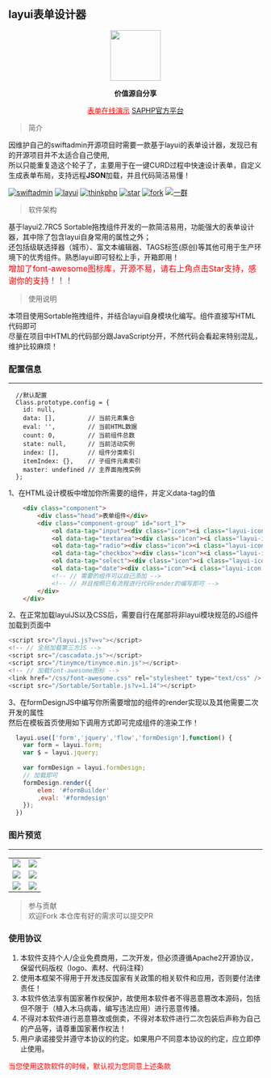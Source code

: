 ## layui表单设计器
<div align="center">
<img src="https://www.swiftadmin.net/static/images/sademo/110400_6a5e130d_904542.png" width="100" height="100"/>
</div>
<p align="center"><strong>价值源自分享</strong></p>

<p align="center">
   <a href="https://meystack.github.io/layui-form-design/" rel="nofollow" style="color:red;" >表单在线演示</a>
	<a href="https://www.swiftadmin.net" target="_blank">SAPHP官方平台</a> 
</p>

> 简介

因维护自己的swiftadmin开源项目时需要一款基于layui的表单设计器，发现已有的开源项目并不太适合自己使用,<br/>
所以只能重复造这个轮子了，主要用于在一键CURD过程中快速设计表单，自定义生成表单布局，支持远程<b>JSON</b>加载，并且代码简洁易懂！

<a href="https://gitee.com/meystack/layui-form-design/"><img src="https://img.shields.io/badge/License-Apache-blue.svg" alt="swiftadmin"></a>
<a href="https://gitee.com/meystack/layui-form-design/"><img src="https://img.shields.io/badge/Layui-2.7RC5-red.svg" alt="layui"></a>
<a href="https://gitee.com/meystack/layui-form-design/"><img src="https://img.shields.io/badge/Sortable-1.14-brightgreen.svg" alt="thinkphp"></a>
<a href="https://gitee.com/meystack/layui-form-design/stargazers"><img src="https://gitee.com/meystack/layui-form-design/badge/star.svg?theme=gvp" alt="star"></a>
<a href="https://gitee.com/meystack/layui-form-design/members"><img src="https://gitee.com/meystack/layui-form-design/badge/fork.svg?theme=gvp" alt="fork"></a>
<a href="https://qm.qq.com/cgi-bin/qm/qr?k=Idivrh-log25t0ryx19nWeqUk8oFrI-X&jump_from=webapi"><img src="https://img.shields.io/badge/QQ群-68221484-blue.svg" alt="一群"></a>


> 软件架构

基于layui2.7RC5 Sortable拖拽组件开发的一款简洁易用，功能强大的表单设计器，其中除了包含layui自身常用的属性之外；<br/>
还包括级联选择器（城市）、富文本编辑器、TAGS标签(原创)等其他可用于生产环境下的优秀组件。熟悉layui即可轻松上手，开箱即用！<br/>
<font size="3" color="red">增加了font-awesome图标库，开源不易，请右上角点击Star支持，感谢你的支持！！！</font>

> 使用说明

本项目使用Sortable拖拽组件，并结合layui自身模块化编写。组件直接写HTML代码即可<br/>
尽量在项目中HTML的代码部分跟JavaScript分开，不然代码会看起来特别混乱，维护比较麻烦！


### 配置信息
---

``` JS
  //默认配置
  Class.prototype.config = {
    id: null,
    data: [],         // 当前元素集合
    eval: '',         // 当前HTML数据 
    count: 0,         // 当前组件总数
    state: null,      // 当前活动实例
    index: [],        // 组件分类索引
    itemIndex: {},    // 子组件元素索引
    master: undefined // 主界面拖拽实例
  };
```
1、在HTML设计模板中增加你所需要的组件，并定义data-tag的值
``` html
    <div class="component">
        <div class="head">表单组件</div>
        <div class="component-group" id="sort_1">
            <ol data-tag="input"><div class="icon"><i class="layui-icon layui-icon-layer"></i></div><div class="name">单行输入</div></ol>
            <ol data-tag="textarea"><div class="icon"><i class="layui-icon layui-icon-align-left"></i></div><div class="name">多行输入</div></ol>
            <ol data-tag="radio"><div class="icon"><i class="layui-icon layui-icon-radio"></i></div><div class="name">单选框</div></ol>
            <ol data-tag="checkbox"><div class="icon"><i class="layui-icon layui-icon-table"></i></div><div class="name">多选框</div></ol>
            <ol data-tag="select"><div class="icon"><i class="layui-icon layui-icon-print"></i></div><div class="name">下拉框</div></ol>
            <ol data-tag="date"><div class="icon"><i class="layui-icon layui-icon-time"></i></div><div class="name">日期组件</div></ol>
            <!-- // 需要的组件可以自己添加 -->
            <!-- // 并且按照已有流程进行代码render的编写即可 -->
        </div>
    </div>
```
2、在正常加载layuiJS以及CSS后，需要自行在尾部将非layui模块规范的JS组件加载到页面中<br/>
``` js
<script src="/layui.js?v=v"></script>
<!-- // 全局加载第三方JS -->
<script src="/cascadata.js"></script>
<script src="/tinymce/tinymce.min.js"></script>
<!-- // 加载font-awesome图标 -->
<link href="/css/font-awesome.css" rel="stylesheet" type="text/css" />
<script src="/Sortable/Sortable.js?v=1.14"></script>
```

3、在formDesignJS中编写你所需要增加的组件的render实现以及其他需要二次开发的属性<br/>
然后在模板首页使用如下调用方式即可完成组件的渲染工作！

``` js
  layui.use(['form','jquery','flow','formDesign'],function() {
    var form = layui.form;
    var $ = layui.jquery;
    
    var formDesign = layui.formDesign;
    // 加载即可
    formDesign.render({
        elem: '#formBuilder'
        ,eval: '#formdesign'
    });
  })
```


### 图片预览
---

<table>
    <tr>
        <td><img src="https://www.swiftadmin.net/static/form/1.png"/></td>
        <td><img src="https://www.swiftadmin.net/static/form/2.png"/></td>
    </tr>
    <tr>
        <td><img src="https://www.swiftadmin.net/static/form/3.png"/></td>
        <td><img src="https://www.swiftadmin.net/static/form/33.png"/></td>
    </tr>
    <tr>
        <td><img src="https://www.swiftadmin.net/static/form/4.png"/></td>
        <td><img src="https://www.swiftadmin.net/static/form/5.png"/></td>
    </tr>	
</table>

> 参与贡献<br/>
> 欢迎Fork 本仓库有好的需求可以提交PR

### 使用协议

1. 本软件支持个人/企业免费商用，二次开发，但必须遵循Apache2开源协议，保留代码版权（logo、素材、代码注释）
2. 使用本框架不得用于开发违反国家有关政策的相关软件和应用，否则要付法律责任！
3. 本软件依法享有国家著作权保护，故使用本软件者不得恶意篡改本源码，包括但不限于（植入木马病毒，编写违法应用）进行恶意传播。
4. 不得对本软件进行恶意篡改或倒卖，不得对本软件进行二次包装后声称为自己的产品等，请尊重国家著作权法！
5. 用户承诺接受并遵守本协议的约定。如果用户不同意本协议的约定，应立即停止使用。
   
<font color="red">当您使用这款软件的时候，默认视为您同意上述条款</font>

